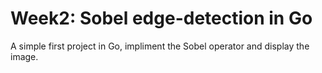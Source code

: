 # Week2: Sobel edge-detection in Go

A simple first project in Go, impliment the Sobel operator and display the image.
